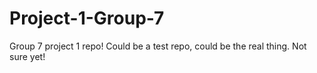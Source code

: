 # Project-1-Group-7
Group 7 project 1 repo! Could be a test repo, could be the real thing. Not sure yet!
